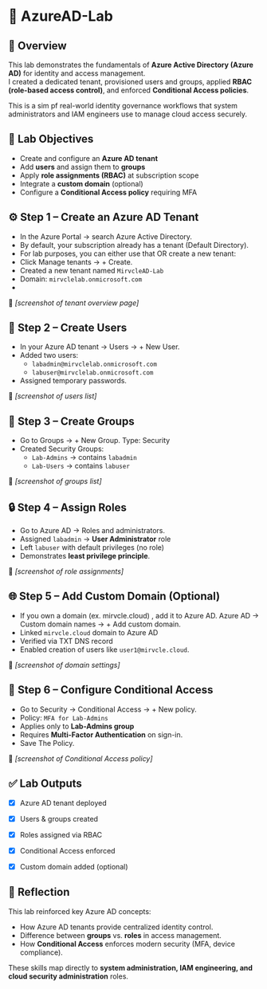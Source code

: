 # 🔑 AzureAD-Lab

## 📌 Overview
This lab demonstrates the fundamentals of **Azure Active Directory (Azure AD)** for identity and access management.  
I created a dedicated tenant, provisioned users and groups, applied **RBAC (role-based access control)**, and enforced **Conditional Access policies**.  

This is a sim pf real-world identity governance workflows that system administrators and IAM engineers use to manage cloud access securely.



## 🧩 Lab Objectives
- Create and configure an **Azure AD tenant**
- Add **users** and assign them to **groups**
- Apply **role assignments (RBAC)** at subscription scope
- Integrate a **custom domain** (optional)
- Configure a **Conditional Access policy** requiring MFA



## ⚙️ Step 1 – Create an Azure AD Tenant
- In the Azure Portal → search Azure Active Directory.
- By default, your subscription already has a tenant (Default Directory).
- For lab purposes, you can either use that OR create a new tenant:
- Click Manage tenants → + Create.
- Created a new tenant named `MirvcleAD-Lab`  
- Domain: `mirvclelab.onmicrosoft.com`
- 
📸 *[screenshot of tenant overview page]*



## 👥 Step 2 – Create Users
- In your Azure AD tenant → Users → + New User.
- Added two users:  
  - `labadmin@mirvclelab.onmicrosoft.com`  
  - `labuser@mirvclelab.onmicrosoft.com`  
- Assigned temporary passwords.

📸 *[screenshot of users list]*



## 👤 Step 3 – Create Groups
- Go to Groups → + New Group.
Type: Security
- Created Security Groups:  
  - `Lab-Admins` → contains `labadmin`  
  - `Lab-Users` → contains `labuser`

📸 *[screenshot of groups list]*



## 🔒 Step 4 – Assign Roles
- Go to Azure AD → Roles and administrators.
- Assigned `labadmin` → **User Administrator** role  
- Left `labuser` with default privileges (no role)  
- Demonstrates **least privilege principle**.

📸 *[screenshot of role assignments]*



## 🌐 Step 5 – Add Custom Domain (Optional)
- If you own a domain (ex. mirvcle.cloud) , add it to Azure AD.
Azure AD → Custom domain names → + Add custom domain.
- Linked `mirvcle.cloud` domain to Azure AD  
- Verified via TXT DNS record  
- Enabled creation of users like `user1@mirvcle.cloud`.

📸 *[screenshot of domain settings]*



## 🔐 Step 6 – Configure Conditional Access
- Go to Security → Conditional Access → + New policy.
- Policy: `MFA for Lab-Admins`  
- Applies only to **Lab-Admins group**  
- Requires **Multi-Factor Authentication** on sign-in.
- Save The Policy.

📸 *[screenshot of Conditional Access policy]*



## ✅ Lab Outputs
- [x] Azure AD tenant deployed  
- [x] Users & groups created  
- [x] Roles assigned via RBAC  
- [x] Conditional Access enforced  
- [x] Custom domain added (optional)



## 🔎 Reflection
This lab reinforced key Azure AD concepts:
- How Azure AD tenants provide centralized identity control.  
- Difference between **groups** vs. **roles** in access management.  
- How **Conditional Access** enforces modern security (MFA, device compliance).  

These skills map directly to **system administration, IAM engineering, and cloud security administration** roles.


